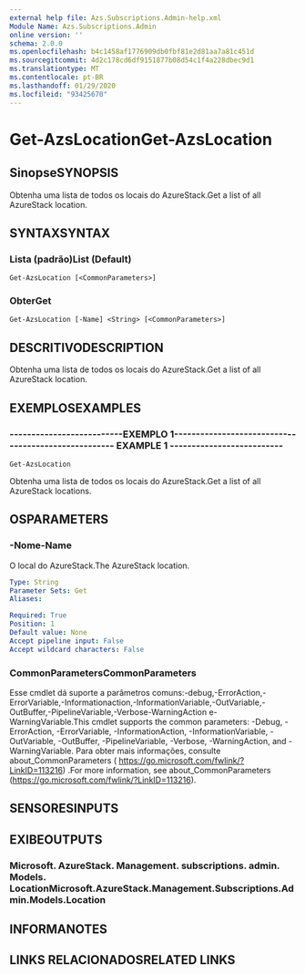 ```yaml
---
external help file: Azs.Subscriptions.Admin-help.xml
Module Name: Azs.Subscriptions.Admin
online version: ''
schema: 2.0.0
ms.openlocfilehash: b4c1458af1776909db0fbf81e2d81aa7a81c451d
ms.sourcegitcommit: 4d2c178cd6df9151877b08d54c1f4a228dbec9d1
ms.translationtype: MT
ms.contentlocale: pt-BR
ms.lasthandoff: 01/29/2020
ms.locfileid: "93425670"
---
```

# <span data-ttu-id="8c523-101">Get-AzsLocation</span><span class="sxs-lookup"><span data-stu-id="8c523-101">Get-AzsLocation</span></span>

## <span data-ttu-id="8c523-102">Sinopse</span><span class="sxs-lookup"><span data-stu-id="8c523-102">SYNOPSIS</span></span>
<span data-ttu-id="8c523-103">Obtenha uma lista de todos os locais do AzureStack.</span><span class="sxs-lookup"><span data-stu-id="8c523-103">Get a list of all AzureStack location.</span></span>

## <span data-ttu-id="8c523-104">SYNTAX</span><span class="sxs-lookup"><span data-stu-id="8c523-104">SYNTAX</span></span>

### <span data-ttu-id="8c523-105">Lista (padrão)</span><span class="sxs-lookup"><span data-stu-id="8c523-105">List (Default)</span></span>
```
Get-AzsLocation [<CommonParameters>]
```

### <span data-ttu-id="8c523-106">Obter</span><span class="sxs-lookup"><span data-stu-id="8c523-106">Get</span></span>
```
Get-AzsLocation [-Name] <String> [<CommonParameters>]
```

## <span data-ttu-id="8c523-107">DESCRITIVO</span><span class="sxs-lookup"><span data-stu-id="8c523-107">DESCRIPTION</span></span>
<span data-ttu-id="8c523-108">Obtenha uma lista de todos os locais do AzureStack.</span><span class="sxs-lookup"><span data-stu-id="8c523-108">Get a list of all AzureStack location.</span></span>

## <span data-ttu-id="8c523-109">EXEMPLOS</span><span class="sxs-lookup"><span data-stu-id="8c523-109">EXAMPLES</span></span>

### <span data-ttu-id="8c523-110">--------------------------EXEMPLO 1--------------------------</span><span class="sxs-lookup"><span data-stu-id="8c523-110">-------------------------- EXAMPLE 1 --------------------------</span></span>
```
Get-AzsLocation
```

<span data-ttu-id="8c523-111">Obtenha uma lista de todos os locais do AzureStack.</span><span class="sxs-lookup"><span data-stu-id="8c523-111">Get a list of all AzureStack locations.</span></span>

## <span data-ttu-id="8c523-112">OS</span><span class="sxs-lookup"><span data-stu-id="8c523-112">PARAMETERS</span></span>

### <span data-ttu-id="8c523-113">-Nome</span><span class="sxs-lookup"><span data-stu-id="8c523-113">-Name</span></span>
<span data-ttu-id="8c523-114">O local do AzureStack.</span><span class="sxs-lookup"><span data-stu-id="8c523-114">The AzureStack location.</span></span>

```yaml
Type: String
Parameter Sets: Get
Aliases: 

Required: True
Position: 1
Default value: None
Accept pipeline input: False
Accept wildcard characters: False
```

### <span data-ttu-id="8c523-115">CommonParameters</span><span class="sxs-lookup"><span data-stu-id="8c523-115">CommonParameters</span></span>
<span data-ttu-id="8c523-116">Esse cmdlet dá suporte a parâmetros comuns:-debug,-ErrorAction,-ErrorVariable,-Informationaction,-InformationVariable,-OutVariable,-OutBuffer,-PipelineVariable,-Verbose-WarningAction e-WarningVariable.</span><span class="sxs-lookup"><span data-stu-id="8c523-116">This cmdlet supports the common parameters: -Debug, -ErrorAction, -ErrorVariable, -InformationAction, -InformationVariable, -OutVariable, -OutBuffer, -PipelineVariable, -Verbose, -WarningAction, and -WarningVariable.</span></span> <span data-ttu-id="8c523-117">Para obter mais informações, consulte about_CommonParameters ( https://go.microsoft.com/fwlink/?LinkID=113216) .</span><span class="sxs-lookup"><span data-stu-id="8c523-117">For more information, see about_CommonParameters (https://go.microsoft.com/fwlink/?LinkID=113216).</span></span>

## <span data-ttu-id="8c523-118">SENSORES</span><span class="sxs-lookup"><span data-stu-id="8c523-118">INPUTS</span></span>

## <span data-ttu-id="8c523-119">EXIBE</span><span class="sxs-lookup"><span data-stu-id="8c523-119">OUTPUTS</span></span>

### <span data-ttu-id="8c523-120">Microsoft. AzureStack. Management. subscriptions. admin. Models. Location</span><span class="sxs-lookup"><span data-stu-id="8c523-120">Microsoft.AzureStack.Management.Subscriptions.Admin.Models.Location</span></span>

## <span data-ttu-id="8c523-121">INFORMA</span><span class="sxs-lookup"><span data-stu-id="8c523-121">NOTES</span></span>

## <span data-ttu-id="8c523-122">LINKS RELACIONADOS</span><span class="sxs-lookup"><span data-stu-id="8c523-122">RELATED LINKS</span></span>


